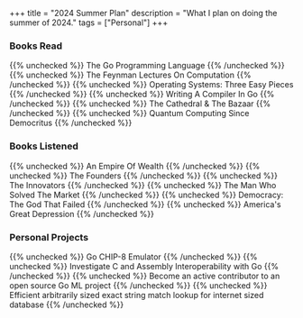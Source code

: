 +++
title = "2024 Summer Plan"
description = "What I plan on doing the summer of 2024."
tags = ["Personal"]
+++



### Books Read
{{% unchecked %}} The Go Programming Language {{% /unchecked %}}
{{% unchecked %}} The Feynman Lectures On Computation {{% /unchecked %}}
{{% unchecked %}} Operating Systems: Three Easy Pieces {{% /unchecked %}}
{{% unchecked %}} Writing A Compiler In Go {{% /unchecked %}}
{{% unchecked %}} The Cathedral & The Bazaar {{% /unchecked %}}
{{% unchecked %}} Quantum Computing Since Democritus {{% /unchecked %}}



### Books Listened
{{% unchecked %}} An Empire Of Wealth {{% /unchecked %}}
{{% unchecked %}} The Founders {{% /unchecked %}}
{{% unchecked %}} The Innovators {{% /unchecked %}}
{{% unchecked %}} The Man Who Solved The Market {{% /unchecked %}}
{{% unchecked %}} Democracy: The God That Failed  {{% /unchecked %}}
{{% unchecked %}} America's Great Depression {{% /unchecked %}}



### Personal Projects
{{% unchecked %}} Go CHIP-8 Emulator {{% /unchecked %}}
{{% unchecked %}} Investigate C and Assembly Interoperability with Go {{% /unchecked %}}
{{% unchecked %}} Become an active contributor to an open source Go ML project {{% /unchecked %}}
{{% unchecked %}} Efficient arbitrarily sized exact string match lookup for internet sized database {{% /unchecked %}}

